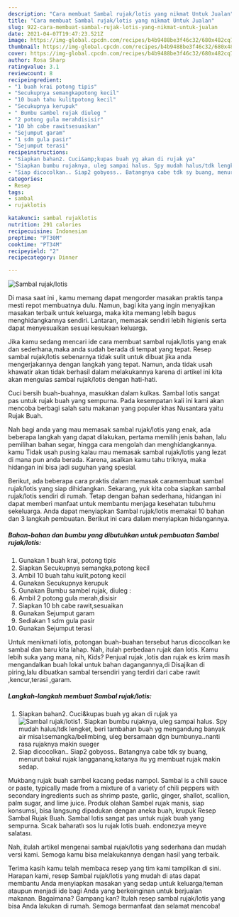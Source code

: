 ```yaml
---
description: "Cara membuat Sambal rujak/lotis yang nikmat Untuk Jualan"
title: "Cara membuat Sambal rujak/lotis yang nikmat Untuk Jualan"
slug: 922-cara-membuat-sambal-rujak-lotis-yang-nikmat-untuk-jualan
date: 2021-04-07T19:47:23.521Z
image: https://img-global.cpcdn.com/recipes/b4b9488be3f46c32/680x482cq70/sambal-rujaklotis-foto-resep-utama.jpg
thumbnail: https://img-global.cpcdn.com/recipes/b4b9488be3f46c32/680x482cq70/sambal-rujaklotis-foto-resep-utama.jpg
cover: https://img-global.cpcdn.com/recipes/b4b9488be3f46c32/680x482cq70/sambal-rujaklotis-foto-resep-utama.jpg
author: Rosa Sharp
ratingvalue: 3.1
reviewcount: 8
recipeingredient:
- "1 buah krai potong tipis"
- "Secukupnya semangkapotong kecil"
- "10 buah tahu kulitpotong kecil"
- "Secukupnya kerupuk"
- " Bumbu sambel rujak diuleg "
- "2 potong gula merahdisisir"
- "10 bh cabe rawitsesuaikan"
- "Sejumput garam"
- "1 sdm gula pasir"
- "Sejumput terasi"
recipeinstructions:
- "Siapkan bahan2. Cuci&amp;kupas buah yg akan di rujak ya"
- "Siapkan bumbu rujaknya, uleg sampai halus. Spy mudah halus/tdk lengket, beri tambahan buah yg mengandung banyak air misal:semangka/belimbing, uleg bersamaan dgn bumbunya..nanti rasa rujaknya makin sueger"
- "Siap dicocolkan.. Siap2 gobyoss.. Batangnya cabe tdk sy buang, menurut bakul rujak langgananq,katanya itu yg membuat rujak makin sedap."
categories:
- Resep
tags:
- sambal
- rujaklotis

katakunci: sambal rujaklotis 
nutrition: 291 calories
recipecuisine: Indonesian
preptime: "PT30M"
cooktime: "PT34M"
recipeyield: "2"
recipecategory: Dinner

---
```



![Sambal rujak/lotis](https://img-global.cpcdn.com/recipes/b4b9488be3f46c32/680x482cq70/sambal-rujaklotis-foto-resep-utama.jpg)

Di masa  saat ini , kamu memang dapat mengorder masakan praktis tanpa mesti repot membuatnya dulu. Namun, bagi kita yang ingin menyajikan masakan terbaik untuk keluarga, maka kita memang lebih bagus menghidangkannya sendiri. Lantaran, memasak sendiri lebih higienis serta dapat menyesuaikan sesuai kesukaan keluarga.

Jika kamu sedang mencari ide cara membuat sambal rujak/lotis yang enak dan sederhana,maka anda sudah berada di tempat yang tepat. Resep sambal rujak/lotis  sebenarnya tidak sulit untuk dibuat jika anda mengerjakannya dengan langkah yang tepat. Namun, anda tidak usah khawatir akan tidak berhasil dalam melakukannya 
karena di artikel ini kita akan mengulas sambal rujak/lotis dengan hati-hati.  

Cuci bersih buah-buahnya, masukkan dalam kulkas. Sambal lotis sangat pas untuk rujak buah yang sempurna. Pada kesempatan kali ini kami akan mencoba berbagi salah satu makanan yang populer khas Nusantara yaitu Rujak Buah.

Nah bagi anda yang mau memasak sambal rujak/lotis yang enak, ada beberapa langkah yang dapat dilakukan, pertama memilih jenis bahan, lalu pemilihan bahan segar, hingga cara mengolah dan menghidangkannya. kamu Tidak usah pusing kalau mau memasak sambal rujak/lotis yang lezat di mana pun anda berada. Karena, asalkan kamu  tahu triknya, maka hidangan ini bisa jadi suguhan yang spesial.

Berikut, ada beberapa cara praktis  dalam memasak caramembuat sambal rujak/lotis yang siap dihidangkan. Sekarang, yuk kita coba siapkan sambal rujak/lotis sendiri di rumah. Tetap dengan bahan sederhana, hidangan ini dapat memberi manfaat untuk membantu menjaga kesehatan tubuhmu sekeluarga. Anda dapat menyiapkan Sambal rujak/lotis memakai 10 bahan dan 3 langkah pembuatan. Berikut ini cara dalam menyiapkan hidangannya.

<!--inarticleads1-->

##### Bahan-bahan dan bumbu yang dibutuhkan untuk pembuatan Sambal rujak/lotis:

1. Gunakan 1 buah krai, potong tipis
1. Siapkan Secukupnya semangka,potong kecil
1. Ambil 10 buah tahu kulit,potong kecil
1. Gunakan Secukupnya kerupuk
1. Gunakan  Bumbu sambel rujak, diuleg :
1. Ambil 2 potong gula merah,disisir
1. Siapkan 10 bh cabe rawit,sesuaikan
1. Gunakan Sejumput garam
1. Sediakan 1 sdm gula pasir
1. Gunakan Sejumput terasi


Untuk menikmati lotis, potongan buah-buahan tersebut harus dicocolkan ke sambal dan baru kita lahap. Nah, itulah perbedaan rujak dan lotis. Kamu lebih suka yang mana, nih, Kids? Penjual rujak ,lotis dan rujak es krim masih mengandalkan buah lokal untuk bahan dagangannya,di Disajikan di piring,lalu dibuatkan sambal tersendiri yang terdiri dari cabe rawit ,kencur,terasi ,garam. 

<!--inarticleads2-->

##### Langkah-langkah membuat Sambal rujak/lotis:

1. Siapkan bahan2. Cuci&amp;kupas buah yg akan di rujak ya
<img src="https://img-global.cpcdn.com/steps/544d671413d68ad8/160x128cq70/sambal-rujaklotis-langkah-memasak-1-foto.jpg" alt="Sambal rujak/lotis">1. Siapkan bumbu rujaknya, uleg sampai halus. Spy mudah halus/tdk lengket, beri tambahan buah yg mengandung banyak air misal:semangka/belimbing, uleg bersamaan dgn bumbunya..nanti rasa rujaknya makin sueger
1. Siap dicocolkan.. Siap2 gobyoss.. Batangnya cabe tdk sy buang, menurut bakul rujak langgananq,katanya itu yg membuat rujak makin sedap.


Mukbang rujak buah sambel kacang pedas nampol. Sambal is a chili sauce or paste, typically made from a mixture of a variety of chili peppers with secondary ingredients such as shrimp paste, garlic, ginger, shallot, scallion, palm sugar, and lime juice. Produk olahan Sambel rujak manis, siap konsumsi, bisa langsung dipadukan dengan aneka buah, krupuk Resep Sambal Rujak Buah. Sambal lotis sangat pas untuk rujak buah yang sempurna. Sıcak baharatlı sos lu rujak lotis buah. endonezya meyve salatası. 

Nah, itulah artikel mengenai  sambal rujak/lotis  yang sederhana dan mudah versi kami. Semoga kamu bisa melakukannya dengan hasil yang terbaik. 

Terima kasih kamu telah membaca resep yang tim kami tampilkan di sini. Harapan kami, resep  Sambal rujak/lotis yang mudah di atas dapat membantu Anda menyiapkan masakan yang sedap untuk keluarga/teman ataupun menjadi ide bagi Anda yang berkeinginan untuk berjualan makanan. Bagaimana? Gampang kan? Itulah resep sambal rujak/lotis yang bisa Anda lakukan di rumah. Semoga bermanfaat dan selamat mencoba!

